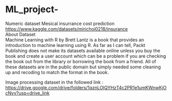 # ML_project-

Numeric dataset Mesical insurrance cost prediction https://www.kaggle.com/datasets/mirichoi0218/insurance          
About Dataset           
Machine Learning with R by Brett Lantz is a book that provides an introduction to machine learning using R. As far as I can tell, Packt Publishing does not make its datasets available online unless you buy the book and create a user account which can be a problem if you are checking the book out from the library or borrowing the book from a friend. All of these datasets are in the public domain but simply needed some cleaning up and recoding to match the format in the book.


Image processing dataset in the followed link :        
https://drive.google.com/drive/folders/1qznLOlQYHzT4c2PR1e1umKWnwKjOcNvv?usp=drive_link 
